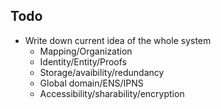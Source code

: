 ## Todo
- Write down current idea of the whole system
  - Mapping/Organization
  - Identity/Entity/Proofs
  - Storage/avaibility/redundancy
  - Global domain/ENS/IPNS
  - Accessibility/sharability/encryption